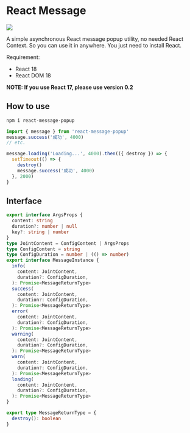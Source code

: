 # React Message

![](https://cdn.jsdelivr.net/gh/Innei/fancy@master/2022/0113212709.png)

A simple asynchronous React message popup utility, no needed React Context. So you can use it in anywhere. You just need to install React.

Requirement:

- React 18
- React DOM 18

**NOTE: If you use React 17, please use version 0.2**

## How to use

```bash
npm i react-message-popup
```

```js
import { message } from 'react-message-popup'
message.success('成功', 4000)
// etc.

message.loading('Loading...', 4000).then(({ destroy }) => {
  setTimeout(() => {
    destroy()
    message.success('成功', 4000)
  }, 2000)
}
```

## Interface

```ts
export interface ArgsProps {
  content: string
  duration?: number | null
  key?: string | number
}
type JointContent = ConfigContent | ArgsProps
type ConfigContent = string
type ConfigDuration = number | (() => number)
export interface MessageInstance {
  info(
    content: JointContent,
    duration?: ConfigDuration,
  ): Promise<MessageReturnType>
  success(
    content: JointContent,
    duration?: ConfigDuration,
  ): Promise<MessageReturnType>
  error(
    content: JointContent,
    duration?: ConfigDuration,
  ): Promise<MessageReturnType>
  warning(
    content: JointContent,
    duration?: ConfigDuration,
  ): Promise<MessageReturnType>
  warn(
    content: JointContent,
    duration?: ConfigDuration,
  ): Promise<MessageReturnType>
  loading(
    content: JointContent,
    duration?: ConfigDuration,
  ): Promise<MessageReturnType>
}

export type MessageReturnType = {
  destroy(): boolean
}
```
